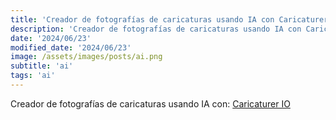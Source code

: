 ```yaml
---
title: 'Creador de fotografías de caricaturas usando IA con Caricaturer IO'
description: 'Creador de fotografías de caricaturas usando IA con Caricaturer IO.'
date: '2024/06/23'
modified_date: '2024/06/23'
image: /assets/images/posts/ai.png
subtitle: 'ai'
tags: 'ai'
---
```


Creador de fotografías de caricaturas usando IA con: [Caricaturer IO](https://caricaturer.io/)
